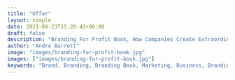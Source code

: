 ```yaml
---
title: "Offer"
layout: simple
date: 2021-09-23T15:28:43+06:00
draft: false
description: "Branding For Profit Book, How Companies Create Extraordinary Gains From Their Brands - And How You Can Too"
author: "Andre Barrett"
image: "images/branding-for-profit-book.jpg"
images: ["images/branding-for-profit-book.jpg"]
keywords: "Brand, Branding, Branding Book, Marketing, Business, Branding For Profit, Book On Branding"
---
```


